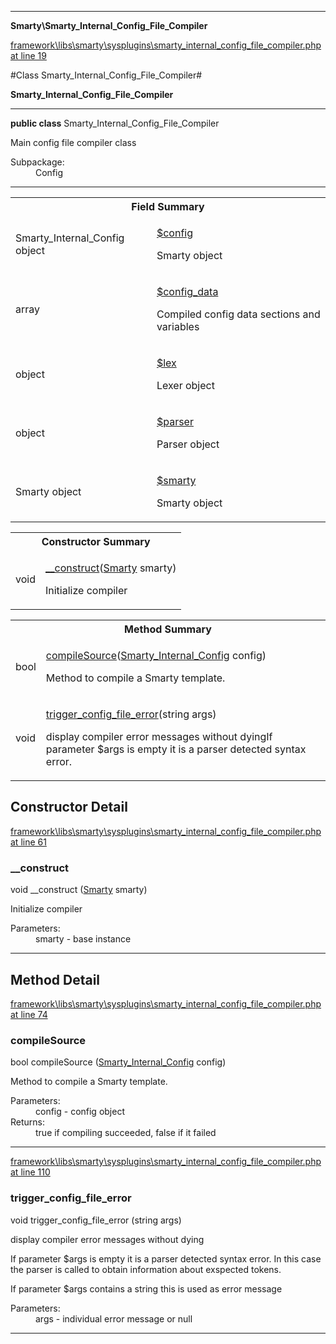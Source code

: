 

- - -

**Smarty\Smarty_Internal_Config_File_Compiler**


<a href="https://github.com/JeyDotC/Hirudo/blob/master/framework/libs/smarty/sysplugins/smarty_internal_config_file_compiler.php#L19" target='_blank'>framework\libs\smarty\sysplugins\smarty_internal_config_file_compiler.php at line 19</a>

#Class Smarty_Internal_Config_File_Compiler#

**Smarty_Internal_Config_File_Compiler**




- - -

<p><strong>public  class</strong> <span>Smarty_Internal_Config_File_Compiler</span></p>

<div class="comment" id="overview_description"><p>Main config file compiler class</p></div>

<dl>
<dt>Subpackage:</dt>
<dd>Config</dd>
</dl>


<hr />



<table id="summary_field">
<tr><th colspan="2">Field Summary</th></tr>
<tr>
<td><span class='k'></span> <span class='nx'>Smarty_Internal_Config object</span></td>
<td class="description"><p class="name" ><a href="#config"> $config</a>
                                </p><p class="description">Smarty object</p></td>
</tr>
<tr>
<td><span class='k'></span> <span class='nx'>array</span></td>
<td class="description"><p class="name" ><a href="#config_data"> $config_data</a>
                                </p><p class="description">Compiled config data sections and variables</p></td>
</tr>
<tr>
<td><span class='k'></span> <span class='nx'>object</span></td>
<td class="description"><p class="name" ><a href="#lex"> $lex</a>
                                </p><p class="description">Lexer object</p></td>
</tr>
<tr>
<td><span class='k'></span> <span class='nx'>object</span></td>
<td class="description"><p class="name" ><a href="#parser"> $parser</a>
                                </p><p class="description">Parser object</p></td>
</tr>
<tr>
<td><span class='k'></span> <span class='nx'>Smarty object</span></td>
<td class="description"><p class="name" ><a href="#smarty"> $smarty</a>
                                </p><p class="description">Smarty object</p></td>
</tr>
</table>

<table id="summary_constructor">
<tr><th colspan="2">Constructor Summary</th></tr>
<tr>
<td><span class='k'></span> <span class='nx'>void</span></td>
<td class="description"><p class="name"><a href="#__construct">__construct</a>(<a href="https://github.com/JeyDotC/Hirudo-docs/blob/master/Smarty/Smarty.md">Smarty</a> smarty)</p><p class="description">Initialize compiler</p></td>
</tr>
</table>

<table id="summary_method">
<tr><th colspan="2">Method Summary</th></tr>
<tr>
<td><span class='k'></span> <span class='nx'>bool</span></td>
<td class="description"><p class="name"><a href="#compilesource">compileSource</a>(<a href="https://github.com/JeyDotC/Hirudo-docs/blob/master/Smarty/Smarty_Internal_Config.md">Smarty_Internal_Config</a> config)</p><p class="description">Method to compile a Smarty template.</p></td>
</tr>
<tr>
<td><span class='k'></span> <span class='nx'>void</span></td>
<td class="description"><p class="name"><a href="#trigger_config_file_error">trigger_config_file_error</a>(string args)</p><p class="description">display compiler error messages without dyingIf parameter $args is empty it is a parser detected syntax error.
</p></td>
</tr>
</table>

<h2 id="detail_method">Constructor Detail</h2>

<a href="https://github.com/JeyDotC/Hirudo/blob/master/framework/libs/smarty/sysplugins/smarty_internal_config_file_compiler.php#L61" target='_blank'>framework\libs\smarty\sysplugins\smarty_internal_config_file_compiler.php at line 61</a>

<h3 id="__construct">__construct</h3>
<span class='k'></span> <span class='nx'>void</span> <span class='nf'>__construct</span> (<a href="https://github.com/JeyDotC/Hirudo-docs/blob/master/Smarty/Smarty.md">Smarty</a> smarty)

<div class="details">
<p>Initialize compiler</p><dl>
<dt>Parameters:</dt>
<dd>smarty - base instance</dd>
</dl>

</div>

- - -

<h2 id="detail_method">Method Detail</h2>

<a href="https://github.com/JeyDotC/Hirudo/blob/master/framework/libs/smarty/sysplugins/smarty_internal_config_file_compiler.php#L74" target='_blank'>framework\libs\smarty\sysplugins\smarty_internal_config_file_compiler.php at line 74</a>

<h3 id="compileSource()">compileSource</h3>
<span class='k'></span> <span class='nx'>bool</span> <span class='nf'>compileSource</span> (<a href="https://github.com/JeyDotC/Hirudo-docs/blob/master/Smarty/Smarty_Internal_Config.md">Smarty_Internal_Config</a> config)

<div class="details">
<p>Method to compile a Smarty template.</p><dl>
<dt>Parameters:</dt>
<dd>config - config object</dd>
<dt>Returns:</dt>
<dd>true if compiling succeeded, false if it failed</dd>
</dl>

</div>

- - -


<a href="https://github.com/JeyDotC/Hirudo/blob/master/framework/libs/smarty/sysplugins/smarty_internal_config_file_compiler.php#L110" target='_blank'>framework\libs\smarty\sysplugins\smarty_internal_config_file_compiler.php at line 110</a>

<h3 id="trigger_config_file_error()">trigger_config_file_error</h3>
<span class='k'></span> <span class='nx'>void</span> <span class='nf'>trigger_config_file_error</span> (string args)

<div class="details">
<p>display compiler error messages without dying</p><p>If parameter $args is empty it is a parser detected syntax error.
In this case the parser is called to obtain information about exspected tokens.</p><p>If parameter $args contains a string this is used as error message</p><dl>
<dt>Parameters:</dt>
<dd>args - individual error message or null</dd>
</dl>

</div>

- - -


